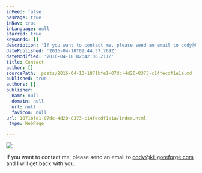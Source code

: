 ```yaml
---
inFeed: false
hasPage: true
inNav: true
inLanguage: null
starred: true
keywords: []
description: 'If you want to contact me, please send an email to cody@killgoreforge.com and I will get back with you.'
datePublished: '2016-04-18T02:44:37.769Z'
dateModified: '2016-04-18T02:42:36.211Z'
title: Contact
author: []
sourcePath: _posts/2016-04-13-1871bfe1-07dc-4d20-8373-c14fecdf1e1a.md
published: true
authors: []
publisher:
  name: null
  domain: null
  url: null
  favicon: null
url: 1871bfe1-07dc-4d20-8373-c14fecdf1e1a/index.html
_type: WebPage

---
```

![](https://the-grid-user-content.s3-us-west-2.amazonaws.com/13703d18-77b4-4693-b53d-e2e4e519a049.jpg)

If you want to contact me, please send an email to cody@killgoreforge.com and I will get back with you.